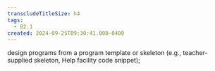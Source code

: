 ```yaml
---
transcludeTitleSize: h4
tags:
  - B2.1
created: 2024-09-25T09:30:41.000-0400
---
```

design programs from a program template or skeleton (e.g., teacher-supplied skeleton, Help facility code snippet);